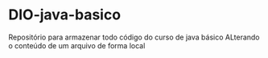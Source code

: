 # DIO-java-basico
Repositório para armazenar todo código do curso de java básico
ALterando o conteúdo de um arquivo de forma local 